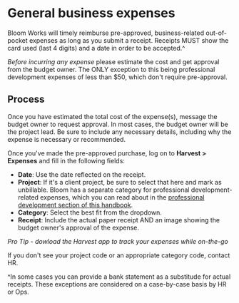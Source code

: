 # General business expenses
Bloom Works will timely reimburse pre-approved, business-related out-of-pocket expenses as long as you submit a receipt. 
Receipts MUST show the card used (last 4 digits) and a date in order to be accepted.^ 

*Before incurring any expense* please estimate the cost and get approval from the budget owner. The ONLY exception to this being professional development expenses of less than $50, which don't require pre-approval. 

 ## Process
Once you have estimated the total cost of the expense(s), message the budget owner to request approval. In most cases, the budget owner will be the project lead. Be sure to include any necessary details, including why the expense is necessary or recommended.  
 
 Once you've made the pre-approved purchase, log on to **Harvest > Expenses** and fill in the following fields:  
 - **Date**: Use the date reflected on the receipt.
 - **Project**: If it's a client project, be sure to select that here and mark as unbillable. Bloom has a separate category for professional development-related expenses, which you can read about in the [professional development section of this handbook](https://bloom-handbook.readthedocs.io/en/latest/03-policies/prodev/). 
 - **Category**: Select the best fit from the dropdown.
 - **Receipt**: Include the actual paper receipt AND an image showing the budget owner's approval of the expense.
 
 *Pro Tip - dowload the Harvest app to track your expenses while on-the-go* 
 
 If you don't see your project code or an appropriate category code, contact HR. 

^In some cases you can provide a bank statement as a substitude for actual receipts. These exceptions are considered on a case-by-case basis by HR or Ops. 
